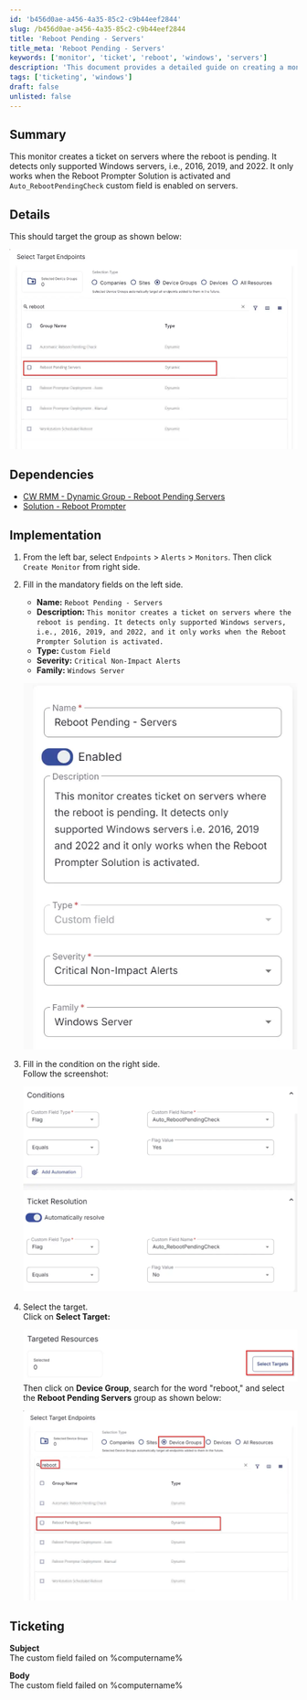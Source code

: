 ```yaml
---
id: 'b456d0ae-a456-4a35-85c2-c9b44eef2844'
slug: /b456d0ae-a456-4a35-85c2-c9b44eef2844
title: 'Reboot Pending - Servers'
title_meta: 'Reboot Pending - Servers'
keywords: ['monitor', 'ticket', 'reboot', 'windows', 'servers']
description: 'This document provides a detailed guide on creating a monitor that generates tickets for Windows servers with pending reboots. It covers the implementation process, dependencies, and configuration steps necessary to ensure proper functionality within the ConnectWise RMM environment.'
tags: ['ticketing', 'windows']
draft: false
unlisted: false
---
```


## Summary

This monitor creates a ticket on servers where the reboot is pending. It detects only supported Windows servers, i.e., 2016, 2019, and 2022. It only works when the Reboot Prompter Solution is activated and `Auto_RebootPendingCheck` custom field is enabled on servers.

## Details

This should target the group as shown below:

![Group Target](../../../static/img/docs/b456d0ae-a456-4a35-85c2-c9b44eef2844/image_1.webp)

## Dependencies

- [CW RMM - Dynamic Group - Reboot Pending Servers](/docs/d6235892-7f62-4a75-83ef-c6c01cc43898)
- [Solution - Reboot Prompter](/docs/5b376f62-e977-4feb-b523-b133d2ef5722)

## Implementation

1. From the left bar, select `Endpoints` > `Alerts` > `Monitors`. Then click `Create Monitor` from right side.
   
   

2. Fill in the mandatory fields on the left side.  
   - **Name:** `Reboot Pending - Servers ` 
   - **Description:** `This monitor creates a ticket on servers where the reboot is pending. It detects only supported Windows servers, i.e., 2016, 2019, and 2022, and it only works when the Reboot Prompter Solution is activated.  `
   - **Type:** `Custom Field`  
   - **Severity:** `Critical Non-Impact Alerts`  
   - **Family:** `Windows Server`  
   
   ![Mandatory Fields](../../../static/img/docs/b456d0ae-a456-4a35-85c2-c9b44eef2844/image_4.webp)

3. Fill in the condition on the right side.  
   Follow the screenshot:  
   
   ![Condition Screenshot](../../../static/img/docs/b456d0ae-a456-4a35-85c2-c9b44eef2844/image_5.webp)

4. Select the target.  
   Click on **Select Target:**  
   
   ![Select Target](../../../static/img/docs/b456d0ae-a456-4a35-85c2-c9b44eef2844/image_6.webp)  
   Then click on **Device Group**, search for the word "reboot," and select the **Reboot Pending Servers** group as shown below:  
   
   ![Device Group](../../../static/img/docs/b456d0ae-a456-4a35-85c2-c9b44eef2844/image_7.webp)

## Ticketing

**Subject**  
The custom field failed on %computername%

**Body**  
The custom field failed on %computername%